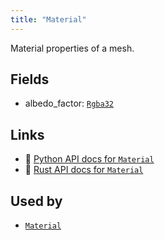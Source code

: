 ```yaml
---
title: "Material"
---
```


Material properties of a mesh.

## Fields

* albedo_factor: [`Rgba32`](../datatypes/rgba32.md)

## Links
 * 🐍 [Python API docs for `Material`](https://ref.rerun.io/docs/python/stable/common/datatypes#rerun.datatypes.Material)
 * 🦀 [Rust API docs for `Material`](https://docs.rs/rerun/latest/rerun/datatypes/struct.Material.html)


## Used by

* [`Material`](../components/material.md)
